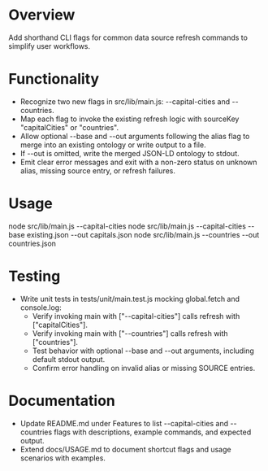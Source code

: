 # Overview
Add shorthand CLI flags for common data source refresh commands to simplify user workflows.

# Functionality
- Recognize two new flags in src/lib/main.js: --capital-cities and --countries.
- Map each flag to invoke the existing refresh logic with sourceKey "capitalCities" or "countries".
- Allow optional --base <filename> and --out <filename> arguments following the alias flag to merge into an existing ontology or write output to a file.
- If --out is omitted, write the merged JSON-LD ontology to stdout.
- Emit clear error messages and exit with a non-zero status on unknown alias, missing source entry, or refresh failures.

# Usage
node src/lib/main.js --capital-cities
node src/lib/main.js --capital-cities --base existing.json --out capitals.json
node src/lib/main.js --countries --out countries.json

# Testing
- Write unit tests in tests/unit/main.test.js mocking global.fetch and console.log:
  - Verify invoking main with ["--capital-cities"] calls refresh with ["capitalCities"].
  - Verify invoking main with ["--countries"] calls refresh with ["countries"].
  - Test behavior with optional --base and --out arguments, including default stdout output.
  - Confirm error handling on invalid alias or missing SOURCE entries.

# Documentation
- Update README.md under Features to list --capital-cities and --countries flags with descriptions, example commands, and expected output.
- Extend docs/USAGE.md to document shortcut flags and usage scenarios with examples.